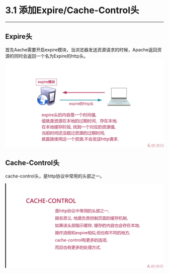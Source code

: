 # 3.1 添加Expire/Cache-Control头

---

## Expire头

首先Aache需要开启expire模块，当浏览器发送资源请求的时候，Apache返回资源的同时会返回一个名为Expire的http头。![](/assets/QQ截图20170314114952.png)

## Cache-Control头

cache-control头，是http协议中常用的头部之一。

![](/assets/QQ截图20170314115026.png)



